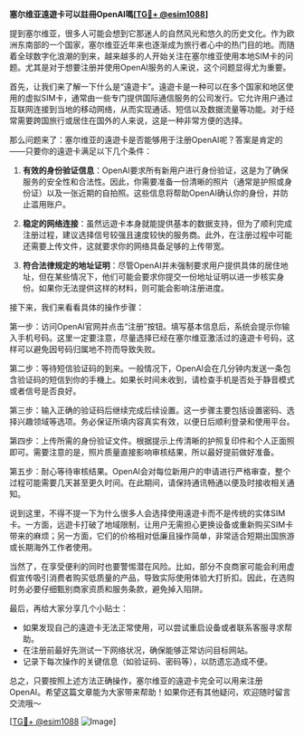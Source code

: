 **塞尔维亚遠遊卡可以註冊OpenAI嗎[[TG💪+ @esim1088](https://t.me/s/esim1088)]**

提到塞尔维亚，很多人可能会想到它那迷人的自然风光和悠久的历史文化。作为欧洲东南部的一个国家，塞尔维亚近年来也逐渐成为旅行者心中的热门目的地。而随着全球数字化浪潮的到来，越来越多的人开始关注在塞尔维亚使用本地SIM卡的问题。尤其是对于想要注册并使用OpenAI服务的人来说，这个问题显得尤为重要。

首先，让我们来了解一下什么是“遠遊卡”。遠遊卡是一种可以在多个国家和地区使用的虚拟SIM卡，通常由一些专门提供国际通信服务的公司发行。它允许用户通过互联网连接到当地的移动网络，从而实现通话、短信以及数据流量等功能。对于经常需要跨国旅行或居住在国外的人来说，这是一种非常方便的选择。

那么问题来了：塞尔维亚的遠遊卡是否能够用于注册OpenAI呢？答案是肯定的——只要你的遠遊卡满足以下几个条件：

1. **有效的身份验证信息**：OpenAI要求所有新用户进行身份验证，这是为了确保服务的安全性和合法性。因此，你需要准备一份清晰的照片（通常是护照或身份证）以及一张近期的自拍照。这些信息将帮助OpenAI确认你的身份，并防止滥用账户。

2. **稳定的网络连接**：虽然远遊卡本身就能提供基本的数据支持，但为了顺利完成注册过程，建议选择信号较强且速度较快的服务商。此外，在注册过程中可能还需要上传文件，这就要求你的网络具备足够的上传带宽。

3. **符合法律规定的地址证明**：尽管OpenAI并未强制要求用户提供具体的居住地址，但在某些情况下，他们可能会要求你提交一份地址证明以进一步核实身份。如果你无法提供这样的材料，则可能会影响注册进度。

接下来，我们来看看具体的操作步骤：

第一步：访问OpenAI官网并点击“注册”按钮。填写基本信息后，系统会提示你输入手机号码。这里一定要注意，尽量选择已经在塞尔维亚激活过的遠遊卡号码，这样可以避免因号码归属地不符而导致失败。

第二步：等待短信验证码的到来。一般情况下，OpenAI会在几分钟内发送一条包含验证码的短信到你的手機上。如果长时间未收到，请检查手机是否处于静音模式或者信号是否良好。

第三步：输入正确的验证码后继续完成后续设置。这一步骤主要包括设置密码、选择兴趣领域等选项。务必保证所填内容真实有效，以便日后顺利登录和使用平台。

第四步：上传所需的身份验证文件。根据提示上传清晰的护照复印件和个人正面照即可。需要注意的是，照片质量直接影响审核结果，所以最好提前做好准备。

第五步：耐心等待审核结果。OpenAI会对每位新用户的申请进行严格审查，整个过程可能需要几天甚至更久时间。在此期间，请保持通讯畅通以便及时接收相关通知。

说到这里，不得不提一下为什么很多人会选择使用遠遊卡而不是传统的实体SIM卡。一方面，远遊卡打破了地域限制，让用户无需担心更换设备或重新购买SIM卡带来的麻烦；另一方面，它们的价格相对低廉且操作简单，非常适合短期出国旅游或长期海外工作者使用。

当然了，在享受便利的同时也要警惕潜在风险。比如，部分不良商家可能会利用虚假宣传吸引消费者购买低质量的产品，导致实际使用体验大打折扣。因此，在选购时务必要仔细甄别商家资质和服务条款，避免掉入陷阱。

最后，再给大家分享几个小贴士：

- 如果发现自己的遠遊卡无法正常使用，可以尝试重启设备或者联系客服寻求帮助。
- 在注册前最好先测试一下网络状况，确保能够正常访问目标网站。
- 记录下每次操作的关键信息（如验证码、密码等），以防遗忘造成不便。

总之，只要按照上述方法正确操作，塞尔维亚的遠遊卡完全可以用来注册OpenAI。希望这篇文章能为大家带来帮助！如果你还有其他疑问，欢迎随时留言交流哦～ 

[[TG💪+ @esim1088](https://t.me/s/esim1088) ![Image](https://i.postimg.cc/4NQfJmqS/Snipaste-2025-05-13-00-14-12.png)]